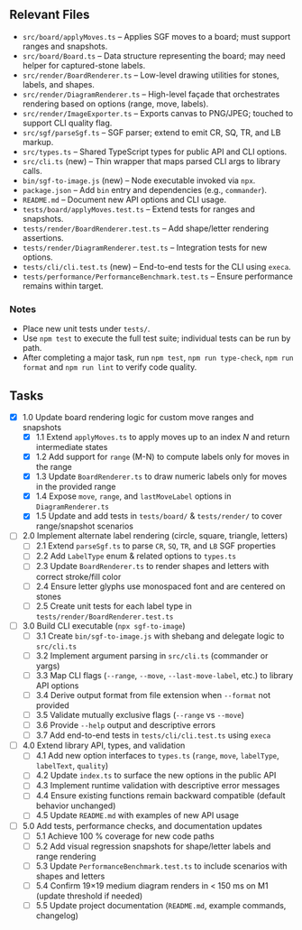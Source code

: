## Relevant Files

- `src/board/applyMoves.ts` – Applies SGF moves to a board; must support ranges and snapshots.
- `src/board/Board.ts` – Data structure representing the board; may need helper for captured-stone labels.
- `src/render/BoardRenderer.ts` – Low-level drawing utilities for stones, labels, and shapes.
- `src/render/DiagramRenderer.ts` – High-level façade that orchestrates rendering based on options (range, move, labels).
- `src/render/ImageExporter.ts` – Exports canvas to PNG/JPEG; touched to support CLI quality flag.
- `src/sgf/parseSgf.ts` – SGF parser; extend to emit CR, SQ, TR, and LB markup.
- `src/types.ts` – Shared TypeScript types for public API and CLI options.
- `src/cli.ts` (new) – Thin wrapper that maps parsed CLI args to library calls.
- `bin/sgf-to-image.js` (new) – Node executable invoked via `npx`.
- `package.json` – Add `bin` entry and dependencies (e.g., `commander`).
- `README.md` – Document new API options and CLI usage.
- `tests/board/applyMoves.test.ts` – Extend tests for ranges and snapshots.
- `tests/render/BoardRenderer.test.ts` – Add shape/letter rendering assertions.
- `tests/render/DiagramRenderer.test.ts` – Integration tests for new options.
- `tests/cli/cli.test.ts` (new) – End-to-end tests for the CLI using `execa`.
- `tests/performance/PerformanceBenchmark.test.ts` – Ensure performance remains within target.

### Notes

- Place new unit tests under `tests/`.
- Use `npm test` to execute the full test suite; individual tests can be run by path.
- After completing a major task, run `npm test`, `npm run type-check`, `npm run format` and `npm run lint` to verify code quality.

## Tasks

- [x] 1.0 Update board rendering logic for custom move ranges and snapshots
  - [x] 1.1 Extend `applyMoves.ts` to apply moves up to an index _N_ and return intermediate states
  - [x] 1.2 Add support for `range` (M-N) to compute labels only for moves in the range
  - [x] 1.3 Update `BoardRenderer.ts` to draw numeric labels only for moves in the provided range
  - [x] 1.4 Expose `move`, `range`, and `lastMoveLabel` options in `DiagramRenderer.ts`
  - [x] 1.5 Update and add tests in `tests/board/` & `tests/render/` to cover range/snapshot scenarios

- [ ] 2.0 Implement alternate label rendering (circle, square, triangle, letters)
  - [ ] 2.1 Extend `parseSgf.ts` to parse `CR`, `SQ`, `TR`, and `LB` SGF properties
  - [ ] 2.2 Add `LabelType` enum & related options to `types.ts`
  - [ ] 2.3 Update `BoardRenderer.ts` to render shapes and letters with correct stroke/fill color
  - [ ] 2.4 Ensure letter glyphs use monospaced font and are centered on stones
  - [ ] 2.5 Create unit tests for each label type in `tests/render/BoardRenderer.test.ts`

- [ ] 3.0 Build CLI executable (`npx sgf-to-image`)
  - [ ] 3.1 Create `bin/sgf-to-image.js` with shebang and delegate logic to `src/cli.ts`
  - [ ] 3.2 Implement argument parsing in `src/cli.ts` (commander or yargs)
  - [ ] 3.3 Map CLI flags (`--range`, `--move`, `--last-move-label`, etc.) to library API options
  - [ ] 3.4 Derive output format from file extension when `--format` not provided
  - [ ] 3.5 Validate mutually exclusive flags (`--range` vs `--move`)
  - [ ] 3.6 Provide `--help` output and descriptive errors
  - [ ] 3.7 Add end-to-end tests in `tests/cli/cli.test.ts` using `execa`

- [ ] 4.0 Extend library API, types, and validation
  - [ ] 4.1 Add new option interfaces to `types.ts` (`range`, `move`, `labelType`, `labelText`, `quality`)
  - [ ] 4.2 Update `index.ts` to surface the new options in the public API
  - [ ] 4.3 Implement runtime validation with descriptive error messages
  - [ ] 4.4 Ensure existing functions remain backward compatible (default behavior unchanged)
  - [ ] 4.5 Update `README.md` with examples of new API usage

- [ ] 5.0 Add tests, performance checks, and documentation updates
  - [ ] 5.1 Achieve 100 % coverage for new code paths
  - [ ] 5.2 Add visual regression snapshots for shape/letter labels and range rendering
  - [ ] 5.3 Update `PerformanceBenchmark.test.ts` to include scenarios with shapes and letters
  - [ ] 5.4 Confirm 19×19 medium diagram renders in < 150 ms on M1 (update threshold if needed)
  - [ ] 5.5 Update project documentation (`README.md`, example commands, changelog)

